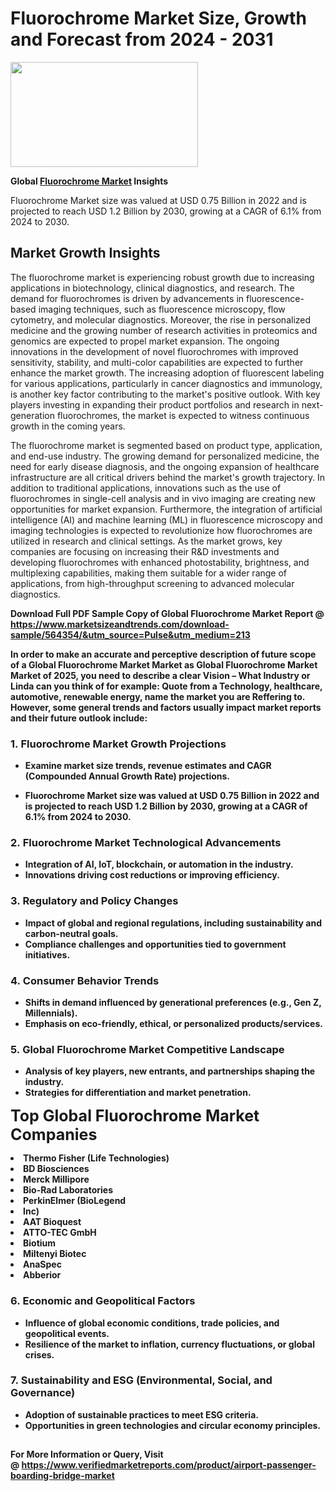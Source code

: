 <H1>Fluorochrome Market Size, Growth and Forecast from 2024 - 2031</H1><img class="aligncenter size-medium wp-image-584254" src="https://thirdeyenews.in/wp-content/uploads/2024/09/Global-Market-Research-300x168.jpeg" alt="" width="300" height="168" /><p><strong>Global&nbsp;<a href="https://www.marketsizeandtrends.com/download-sample/564354/&amp;utm_source=Pulse&amp;utm_medium=213">Fluorochrome Market</a> Insights</strong></p><p>Fluorochrome Market size was valued at USD 0.75 Billion in 2022 and is projected to reach USD 1.2 Billion by 2030, growing at a CAGR of 6.1% from 2024 to 2030.</p><p><h2>Market Growth Insights</h2> <p>The fluorochrome market is experiencing robust growth due to increasing applications in biotechnology, clinical diagnostics, and research. The demand for fluorochromes is driven by advancements in fluorescence-based imaging techniques, such as fluorescence microscopy, flow cytometry, and molecular diagnostics. Moreover, the rise in personalized medicine and the growing number of research activities in proteomics and genomics are expected to propel market expansion. The ongoing innovations in the development of novel fluorochromes with improved sensitivity, stability, and multi-color capabilities are expected to further enhance the market growth. The increasing adoption of fluorescent labeling for various applications, particularly in cancer diagnostics and immunology, is another key factor contributing to the market's positive outlook. With key players investing in expanding their product portfolios and research in next-generation fluorochromes, the market is expected to witness continuous growth in the coming years.</p> <p><strong></strong></p> <p>The fluorochrome market is segmented based on product type, application, and end-use industry. The growing demand for personalized medicine, the need for early disease diagnosis, and the ongoing expansion of healthcare infrastructure are all critical drivers behind the market's growth trajectory. In addition to traditional applications, innovations such as the use of fluorochromes in single-cell analysis and in vivo imaging are creating new opportunities for market expansion. Furthermore, the integration of artificial intelligence (AI) and machine learning (ML) in fluorescence microscopy and imaging technologies is expected to revolutionize how fluorochromes are utilized in research and clinical settings. As the market grows, key companies are focusing on increasing their R&D investments and developing fluorochromes with enhanced photostability, brightness, and multiplexing capabilities, making them suitable for a wider range of applications, from high-throughput screening to advanced molecular diagnostics. <p><strong></p><p><span class=""><strong>Download Full PDF Sample Copy of Global Fluorochrome Market Report</strong> @ <a href="https://www.marketsizeandtrends.com/download-sample/564354/&amp;utm_source=Pulse&amp;utm_medium=213" target="_blank">https://www.marketsizeandtrends.com/download-sample/564354/&amp;utm_source=Pulse&amp;utm_medium=213</a></span></p><p>In order to make an accurate and perceptive description of future scope of a Global&nbsp;Fluorochrome Market Market as Global&nbsp;Fluorochrome Market Market of 2025, you need to describe a clear Vision &ndash; What Industry or Linda can you think of for example: Quote from a Technology, healthcare, automotive, renewable energy, name the market you are Reffering to. However, some general trends and factors usually impact market reports and their future outlook include:</p><h3>1.&nbsp;<strong>Fluorochrome Market Growth Projections</strong></h3><ul><li>Examine market size trends, revenue estimates and CAGR (Compounded Annual Growth Rate) projections.</li><li><p>Fluorochrome Market size was valued at USD 0.75 Billion in 2022 and is projected to reach USD 1.2 Billion by 2030, growing at a CAGR of 6.1% from 2024 to 2030.</p></li></ul><h3>2.&nbsp;<strong>Fluorochrome Market Technological Advancements</strong></h3><ul><li>Integration of AI, IoT, blockchain, or automation in the industry.</li><li>Innovations driving cost reductions or improving efficiency.</li></ul><h3>3.&nbsp;<strong>Regulatory and Policy Changes</strong></h3><ul><li>Impact of global and regional regulations, including sustainability and carbon-neutral goals.</li><li>Compliance challenges and opportunities tied to government initiatives.</li></ul><h3>4.&nbsp;<strong>Consumer Behavior Trends</strong></h3><ul><li>Shifts in demand influenced by generational preferences (e.g., Gen Z, Millennials).</li><li>Emphasis on eco-friendly, ethical, or personalized products/services.</li></ul><h3>5.&nbsp;<strong>Global Fluorochrome Market Competitive Landscape</strong></h3><ul><li>Analysis of key players, new entrants, and partnerships shaping the industry.</li><li>Strategies for differentiation and market penetration.</li></ul><p data-pm-slice="1 1 []"><span style="color: inherit; font-family: inherit; font-size: 25px;">Top Global Fluorochrome Market Companies</span></p><div class="" data-test-id=""><p><li>Thermo Fisher (Life Technologies)</li><li> BD Biosciences</li><li> Merck Millipore</li><li> Bio-Rad Laboratories</li><li> PerkinElmer (BioLegend</li><li> Inc)</li><li> AAT Bioquest</li><li> ATTO-TEC GmbH</li><li> Biotium</li><li> Miltenyi Biotec</li><li> AnaSpec</li><li> Abberior</li></p></div><h3>6.&nbsp;<strong>Economic and Geopolitical Factors</strong></h3><ul><li>Influence of global economic conditions, trade policies, and geopolitical events.</li><li>Resilience of the market to inflation, currency fluctuations, or global crises.</li></ul><h3>7.&nbsp;<strong>Sustainability and ESG (Environmental, Social, and Governance)</strong></h3><ul><li>Adoption of sustainable practices to meet ESG criteria.</li><li>Opportunities in green technologies and circular economy principles.</li></ul><h2><strong style="font-size: 14px;">For More Information or Query, Visit @&nbsp;</strong><a style="background-color: #ffffff; font-size: 14px;" href="https://www.marketsizeandtrends.com/report/fluorochrome-market/" target="_blank">https://www.verifiedmarketreports.com/product/airport-passenger-boarding-bridge-market</a></h2>
